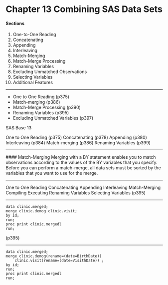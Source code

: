 Chapter 13 Combining SAS Data Sets
===================================
#### Sections
1. One-to-One Reading
2. Concatenating
3. Appending
4. Interleaving
5. Match-Merging
6. Match-Merge Processing
7. Renaming Variables
8. Excluding Unmatched Observations
9. Selecting Variables
10. Additional Features
<hr>


- One to One Reading (p375)
- Match-merging (p386)
- Match-Merge Processing (p390)
- Renaming Variables (p395)
- Excluding Unmatched Variables (p397)

SAS Base 13

One to One Reading (p375)
Concatenating (p378)
Appending (p380)
Interleaving (p384)
Match-merging (p386)
Renaming Variables (p399)
<hr>
#### Match-Merging
Merging with a BY statement enables you to match observations according to the values of the BY variables that you specify. Before you can perform a match-merge, all data sets must be sorted by the variables that you want to use for the merge.
<hr>

One to One Reading
Concatenating
Appending
Interleaving
Match-Merging
Compiling
Executing
Renaming Variables
Selecting Variables
(p395)
<hr>

<pre><code>data clinic.merged;
merge clinic.demog clinic.visit;
by id;
run;
proc print clinic.mergedl
run;
</code></pre>


(p395)
<hr>
<pre><code>data clinic.merged;
merge clinic.demog(rename=(date=BirthDate))
  	clinic.visit(rename=(date=VisithDate)) ;
by id;
run;
proc print clinic.mergedl
run;
</code></pre>
